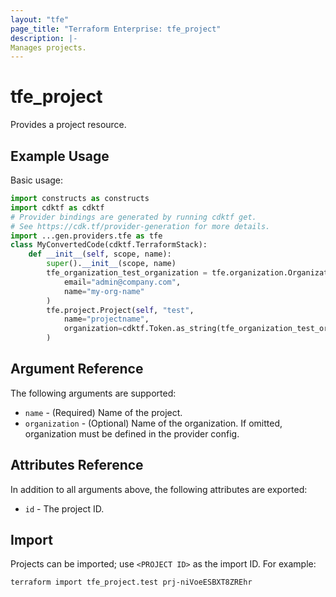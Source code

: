 ```yaml
---
layout: "tfe"
page_title: "Terraform Enterprise: tfe_project"
description: |-
Manages projects.
---
```


# tfe_project

Provides a project resource.

## Example Usage

Basic usage:

```python
import constructs as constructs
import cdktf as cdktf
# Provider bindings are generated by running cdktf get.
# See https://cdk.tf/provider-generation for more details.
import ...gen.providers.tfe as tfe
class MyConvertedCode(cdktf.TerraformStack):
    def __init__(self, scope, name):
        super().__init__(scope, name)
        tfe_organization_test_organization = tfe.organization.Organization(self, "test-organization",
            email="admin@company.com",
            name="my-org-name"
        )
        tfe.project.Project(self, "test",
            name="projectname",
            organization=cdktf.Token.as_string(tfe_organization_test_organization.name)
        )
```

## Argument Reference

The following arguments are supported:

* `name` - (Required) Name of the project.
* `organization` - (Optional) Name of the organization. If omitted, organization must be defined in the provider config.

## Attributes Reference

In addition to all arguments above, the following attributes are exported:

* `id` - The project ID.

## Import

Projects can be imported; use `<PROJECT ID>` as the import ID. For example:

```shell
terraform import tfe_project.test prj-niVoeESBXT8ZREhr
```

<!-- cache-key: cdktf-0.17.0-pre.15 input-1474b825c9c589412c43de4a18e1a76520a956d36d14e4f1d48fea36baf71f3c -->
